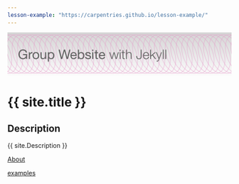 ```yaml
---
lesson-example: "https://carpentries.github.io/lesson-example/"
---
```

[![Group website banner](./image/site_banner.png)](https://lynnbruce.github.io/group-website/)


# {{ site.title }}


## Description
{{ site.Description }}

[About](about.md)

[examples]({{page.lesson.example}})
